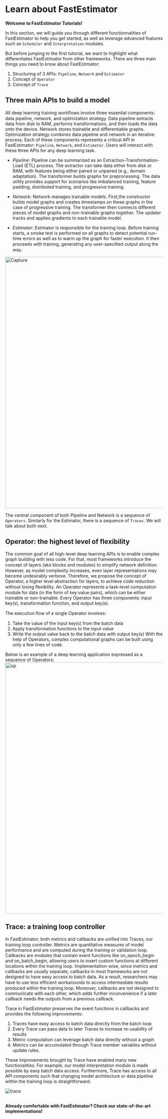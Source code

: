 # Learn about FastEstimator

**Welcome to FastEstimator Tutorials!**

In this section, we will guide you through different functionnalities of FastEstimator to help you get started, as well as leverage advanced features such as `Scheduler` and `Interpretation` modules.

But before jumping to the first tutorial, we want to highlight what differentiates FastEstimator from other frameworks.
There are three main things you need to know about FastEstimator:

1. Structuring of 3 APIs: `Pipeline`, `Network` and `Estimator`
2. Concept of `Operator`
3. Concept of `Trace`

## Three  main APIs to build a model
All deep learning training workﬂows involve three essential components: data pipeline, network, and optimization strategy. Data pipeline extracts data from disk to RAM, performs transformations, and then loads the data onto the device. Network stores trainable and differentiable graphs. Optimization strategy combines data pipeline and network in an iterative process. Each of these components represents a critical API in FastEstimator: `Pipeline`, `Network`, and `Estimator`. Users will interact with these three APIs for any deep learning task.

* *Pipeline*:
Pipeline can be summarized as an Extraction-Transformation-Load (ETL) process. The extractor can take data either from disk or RAM, with features being either paired or unpaired (e.g., domain adaptation). The transformer builds graphs for preprocessing. The data utility provides support for scenarios like imbalanced training, feature padding, distributed training, and progressive training.

* *Network*:
Network manages trainable models. First,the constructor builds model graphs and creates timestamps on these graphs in the case of progressive training. The transformer then connects different pieces of model graphs and non-trainable graphs together. The updater tracks and applies gradients to each trainable model.

* *Estimator*:
Estimator is responsible for the training loop. Before training starts, a smoke test is performed on all graphs to detect potential run-time errors as well as to warm up the graph for faster execution. It then proceeds with training, generating any user-speciﬁed output along the way.

<img width="800" alt="Capture" src="https://user-images.githubusercontent.com/46055963/69750487-bf479380-1101-11ea-9b33-fd7937c1ba75.PNG">

The central component of both Pipeline and Network is a sequence of `Operators`. Similarly for the Estimator, there is a sequence of `Traces`. We will talk about both next.

## Operator: the highest level of flexibility

The common goal of all high-level deep learning APIs is to enable complex graph building with less code. For that, most frameworks introduce the concept of layers (aka blocks and modules) to simplify network deﬁnition. However, as model complexity increases, even layer representations may become undesirably verbose.
Therefore, we propose the concept of Operator, a higher level abstraction for layers, to achieve code reduction without losing ﬂexibility. An Operator represents a task-level computation module for data (in the form of key:value pairs), which can be either trainable or non-trainable. Every Operator has three components: input key(s), transformation function, and output key(s).

The execution ﬂow of a single Operator involves:
1) Take the value of the input key(s) from the batch data
2) Apply transformation functions to the input value
3) Write the output value back to the batch data with output key(s)
With the help of Operators, complex computational graphs can be built using only a few lines of code.

Below is an example of a deep learning application expressed as a sequence of Operators:
<img width="800" alt="op" src="https://user-images.githubusercontent.com/46055963/69750600-f6b64000-1101-11ea-925c-7b1fd63fa619.PNG">

## Trace: a training loop controller
 In FastEstimator, both metrics and callbacks are uniﬁed into Traces, our training loop controller.
 Metrics are quantitative measures of model performance and are computed during the training or validation loop.
 Callbacks are modules that contain event functions like on_epoch_begin and on_batch_begin, allowing users to insert custom functions at different locations within the training loop. Implementation-wise, since metrics and callbacks are usually separate, callbacks in most frameworks are not designed to have easy access to batch data. As a result, researchers may have to use less efﬁcient workarounds to access intermediate results produced within the training loop. Moreover, callbacks are not designed to communicate with each other, which adds further inconvenience if a later callback needs the outputs from a previous callback.

Trace in FastEstimator preserves the event functions in callbacks and provides the following improvements:
1) Traces have easy access to batch data directly from the batch loop
2) Every Trace can pass data to later Traces to increase re-usability of results
3) Metric computation can leverage batch data directly without a graph
4) Metrics can be accumulated through Trace member variables without update rules.

These improvements brought by Trace have enabled many new functionalities. For example, our model interpretation module is made possible by easy batch data access. Furthermore, Trace has access to all API components such that changing model architecture or data pipeline within the training loop is straightforward.

![trace](https://user-images.githubusercontent.com/46055963/69750660-249b8480-1102-11ea-84b5-8f1523136cc3.png)

 ##
 **Already comfortable with FastEstimator? Check our state-of-the-art implementations!**
